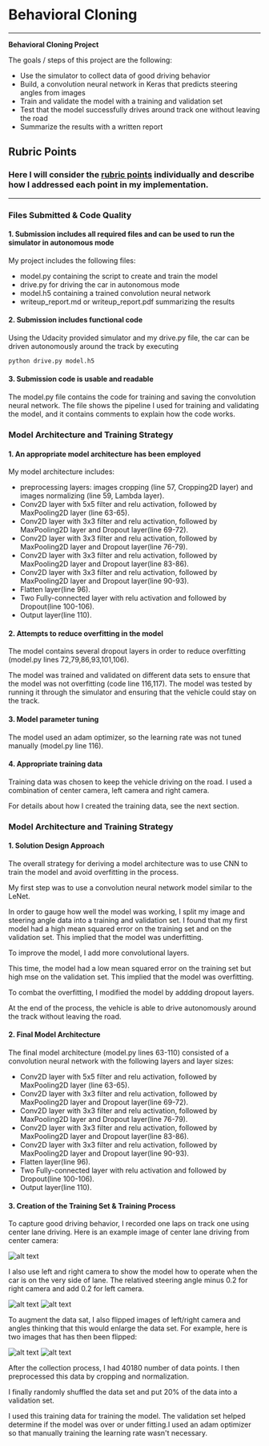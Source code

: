 # **Behavioral Cloning** 
---

**Behavioral Cloning Project**

The goals / steps of this project are the following:
* Use the simulator to collect data of good driving behavior
* Build, a convolution neural network in Keras that predicts steering angles from images
* Train and validate the model with a training and validation set
* Test that the model successfully drives around track one without leaving the road
* Summarize the results with a written report


[//]: # (Image References)

[image1]: ./home/workspace/training_Images/center_2016_12_01_13_33_06_108.jpg "center camera"
[image2]: ./home/workspace/training_Images/left_2016_12_01_13_33_06_108.jpg "left camera"
[image3]: ./home/workspace/training_Images/right_2016_12_01_13_33_06_108.jpg "right camera"
[image4]: ./home/workspace/training_Images/flip_left.jpg "left camera image flipped"
[image5]: ./home/workspace/training_Images/flip_right.jpg "right camera image flipped"

## Rubric Points
### Here I will consider the [rubric points](https://review.udacity.com/#!/rubrics/432/view) individually and describe how I addressed each point in my implementation.  

---
### Files Submitted & Code Quality

#### 1. Submission includes all required files and can be used to run the simulator in autonomous mode

My project includes the following files:
* model.py containing the script to create and train the model
* drive.py for driving the car in autonomous mode
* model.h5 containing a trained convolution neural network 
* writeup_report.md or writeup_report.pdf summarizing the results

#### 2. Submission includes functional code
Using the Udacity provided simulator and my drive.py file, the car can be driven autonomously around the track by executing 
```sh
python drive.py model.h5
```

#### 3. Submission code is usable and readable

The model.py file contains the code for training and saving the convolution neural network. The file shows the pipeline I used for training and validating the model, and it contains comments to explain how the code works.

### Model Architecture and Training Strategy

#### 1. An appropriate model architecture has been employed

My model architecture includes:
* preprocessing layers: images cropping (line 57, Cropping2D layer) and images normalizing (line 59, Lambda layer).
* Conv2D layer with 5x5 filter and relu activation, followed by MaxPooling2D layer (line 63-65).
* Conv2D layer with 3x3 filter and relu activation, followed by MaxPooling2D layer and Dropout layer(line 69-72).
* Conv2D layer with 3x3 filter and relu activation, followed by MaxPooling2D layer and Dropout layer(line 76-79).
* Conv2D layer with 3x3 filter and relu activation, followed by MaxPooling2D layer and Dropout layer(line 83-86).
* Conv2D layer with 3x3 filter and relu activation, followed by MaxPooling2D layer and Dropout layer(line 90-93).
* Flatten layer(line 96).
* Two Fully-connected layer with relu activation and followed by Dropout(line 100-106).
* Output layer(line 110).

#### 2. Attempts to reduce overfitting in the model

The model contains several dropout layers in order to reduce overfitting (model.py lines 72,79,86,93,101,106). 

The model was trained and validated on different data sets to ensure that the model was not overfitting (code line 116,117). The model was tested by running it through the simulator and ensuring that the vehicle could stay on the track.

#### 3. Model parameter tuning

The model used an adam optimizer, so the learning rate was not tuned manually (model.py line 116).

#### 4. Appropriate training data

Training data was chosen to keep the vehicle driving on the road. I used a combination of center camera, left camera and right camera.

For details about how I created the training data, see the next section. 

### Model Architecture and Training Strategy

#### 1. Solution Design Approach

The overall strategy for deriving a model architecture was to use CNN to train the model and avoid overfitting in the process.

My first step was to use a convolution neural network model similar to the LeNet.

In order to gauge how well the model was working, I split my image and steering angle data into a training and validation set. I found that my first model had a high mean squared error on the training set and on the validation set. This implied that the model was underfitting. 

To improve the model, I add more convolutional layers.

This time, the model had a low mean squared error on the training set but high mse on the validation set. This implied that the model was overfitting.

To combat the overfitting, I modified the model by addding dropout layers.


At the end of the process, the vehicle is able to drive autonomously around the track without leaving the road.

#### 2. Final Model Architecture

The final model architecture (model.py lines 63-110) consisted of a convolution neural network with the following layers and layer sizes:
* Conv2D layer with 5x5 filter and relu activation, followed by MaxPooling2D layer (line 63-65).
* Conv2D layer with 3x3 filter and relu activation, followed by MaxPooling2D layer and Dropout layer(line 69-72).
* Conv2D layer with 3x3 filter and relu activation, followed by MaxPooling2D layer and Dropout layer(line 76-79).
* Conv2D layer with 3x3 filter and relu activation, followed by MaxPooling2D layer and Dropout layer(line 83-86).
* Conv2D layer with 3x3 filter and relu activation, followed by MaxPooling2D layer and Dropout layer(line 90-93).
* Flatten layer(line 96).
* Two Fully-connected layer with relu activation and followed by Dropout(line 100-106).
* Output layer(line 110).

#### 3. Creation of the Training Set & Training Process

To capture good driving behavior, I recorded one laps on track one using center lane driving. Here is an example image of center lane driving from center camera:

![alt text][image1]

I also use left and right camera to show the model how to operate when the car is on the very side of lane. The relatived steering angle minus 0.2 for right camera and add 0.2 for left camera.

![alt text][image2]
![alt text][image3]

To augment the data sat, I also flipped images of left/right camera and angles thinking that this would enlarge the data set. For example, here is two images that has then been flipped:

![alt text][image4]
![alt text][image5]

After the collection process, I had 40180 number of data points. I then preprocessed this data by cropping and normalization.

I finally randomly shuffled the data set and put 20% of the data into a validation set. 

I used this training data for training the model. The validation set helped determine if the model was over or under fitting.I used an adam optimizer so that manually training the learning rate wasn't necessary.
